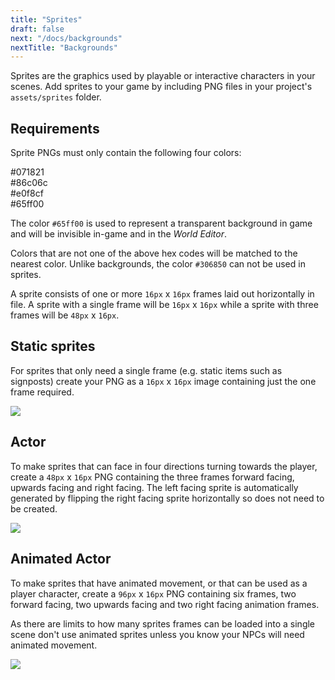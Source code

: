 ```yaml
---
title: "Sprites"
draft: false
next: "/docs/backgrounds"
nextTitle: "Backgrounds"
---
```


Sprites are the graphics used by playable or interactive characters in your scenes. Add sprites to your game by including PNG files in your project's `assets/sprites` folder.

## Requirements

Sprite PNGs must only contain the following four colors:

<div><div class="Swatch" style="background:#071821;"></div><div class="SwatchLabel">#071821</div></div>
<div><div class="Swatch" style="background:#86c06c;"></div><div class="SwatchLabel">#86c06c</div></div>
<div><div class="Swatch" style="background:#e0f8cf;"></div><div class="SwatchLabel">#e0f8cf</div></div>
<div><div class="Swatch" style="background:#65ff00;"></div><div class="SwatchLabel">#65ff00</div></div>

The color `#65ff00` is used to represent a transparent background in game and will be invisible in-game and in the _World Editor_.

Colors that are not one of the above hex codes will be matched to the nearest color. Unlike backgrounds, the color `#306850` can not be used in sprites.

A sprite consists of one or more `16px` x `16px` frames laid out horizontally in file. A sprite with a single frame will be `16px` x `16px` while a sprite with three frames will be `48px` x `16px`.

## Static sprites

For sprites that only need a single frame (e.g. static items such as signposts) create your PNG as a `16px` x `16px` image containing just the one frame required.

<img src="/img/sprites/cat.png" class="HelpSprite" />

## Actor

To make sprites that can face in four directions turning towards the player, create a `48px` x `16px` PNG containing the three frames forward facing, upwards facing and right facing. The left facing sprite is automatically generated by flipping the right facing sprite horizontally so does not need to be created.

<img src="/img/sprites/npc001.png" class="HelpSprite" />

## Animated Actor

To make sprites that have animated movement, or that can be used as a player character, create a `96px` x `16px` PNG containing six frames, two forward facing, two upwards facing and two right facing animation frames.

As there are limits to how many sprites frames can be loaded into a single scene don't use animated sprites unless you know your NPCs will need animated movement.

<img src="/img/sprites/player.png" class="HelpSprite" />
